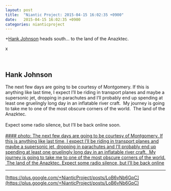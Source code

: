 ```yaml
---
layout: post
title:  "Niantic Project: 2015-04-15 16:02:35 +0900"
date:   2015-04-15 16:02:35 +0900
categories: nianticproject
---
```

+[Hank Johnson](https://plus.google.com/117792105926525258257 "") heads south... to the land of the Anazktec.

x<div class="shared"><br /><h2>Hank Johnson</h2>The next few days are going to be courtesy of Montgomery. If this is anything like last time, I expect I’ll be riding in transport planes and maybe a supersonic jet, dropping in parachutes and I’ll probably end up spending at least one gruelingly long day in an inflatable river craft.  My journey is going to take me to one of the most obscure corners of the world.  The land of the Anazktec. <br /><br />Expect some radio silence, but I’ll be back online soon.<br /><br /></div>
[#### photo: The next few days are going to be courtesy of Montgomery. If this is anything like last time, I expect I’ll be riding in transport planes and maybe a supersonic jet, dropping in parachutes and I’ll probably end up spending at least one gruelingly long day in an inflatable river craft.  My journey is going to take me to one of the most obscure corners of the world.  The land of the Anazktec.
Expect some radio silence, but I’ll be back online](https://lh3.googleusercontent.com/-Xm6pW4LD9yc/VS4MexXMx4I/AAAAAAAACfU/wH4-ZLoNNIg/w600-h600/Nagassa.jpg "")
- - -
[https://plus.google.com/+NianticProject/posts/LoB6vNb6GpC](https://plus.google.com/+NianticProject/posts/LoB6vNb6GpC)
